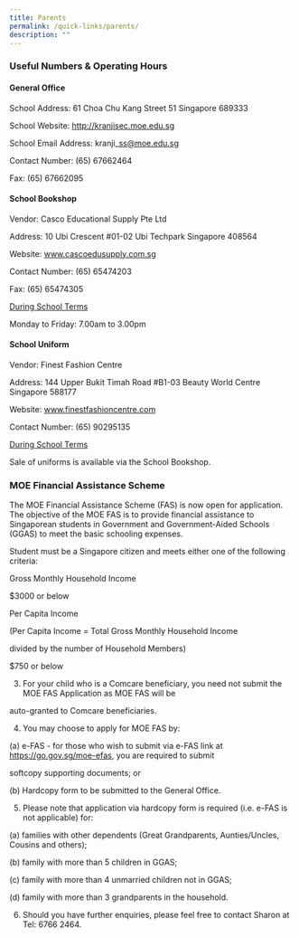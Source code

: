 ```yaml
---
title: Parents
permalink: /quick-links/parents/
description: ""
---
```

### Useful Numbers & Operating Hours
#### General Office

School Address: 61 Choa Chu Kang Street 51 Singapore 689333

School Website: http://kranjisec.moe.edu.sg

School Email Address: kranji\_ss@moe.edu.sg

Contact Number: (65) 67662464

Fax: (65) 67662095

#### School Bookshop

Vendor: Casco Educational Supply Pte Ltd

Address: 10 Ubi Crescent #01-02 Ubi Techpark Singapore 408564

Website: www.cascoedusupply.com.sg

Contact Number: (65) 65474203

Fax: (65) 65474305

<u>During School Terms</u>

Monday to Friday: 7.00am to 3.00pm

#### School Uniform

Vendor: Finest Fashion Centre

Address: 144 Upper Bukit Timah Road #B1-03 Beauty World Centre Singapore 588177

Website: www.finestfashioncentre.com

Contact Number: (65) 90295135

<u>During School Terms</u>

Sale of uniforms is available via the School Bookshop.

### MOE Financial Assistance Scheme

The MOE Financial Assistance Scheme (FAS) is now open for application. The objective of the MOE FAS is to provide financial assistance to Singaporean students in Government and Government-Aided Schools (GGAS) to meet the basic schooling expenses.

Student must be a Singapore citizen and meets either one of the following criteria:

Gross Monthly Household Income

$3000 or below

Per Capita Income

(Per Capita Income \= Total Gross Monthly Household Income

divided by the number of Household Members)

$750 or below

3. For your child who is a Comcare beneficiary, you need not submit the MOE FAS Application as MOE FAS will be

auto-granted to Comcare beneficiaries.

4. You may choose to apply for MOE FAS by:

(a) e-FAS \- for those who wish to submit via e-FAS link at https://go.gov.sg/moe-efas, you are required to submit

softcopy supporting documents; or

(b) Hardcopy form to be submitted to the General Office.

5. Please note that application via hardcopy form is required (i.e. e-FAS is not applicable) for:

(a) families with other dependents (Great Grandparents, Aunties/Uncles, Cousins and others);

(b) family with more than 5 children in GGAS;

(c) family with more than 4 unmarried children not in GGAS;

(d) family with more than 3 grandparents in the household.

6. Should you have further enquiries, please feel free to contact Sharon at Tel: 6766 2464.